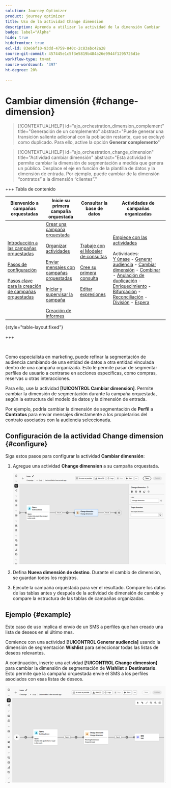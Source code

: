 ```yaml
---
solution: Journey Optimizer
product: journey optimizer
title: Uso de la actividad Change dimension
description: Aprenda a utilizar la actividad de la dimensión Cambiar
badge: label="Alpha"
hide: true
hidefromtoc: true
exl-id: 83e66f10-93dd-4759-840c-2c83abc42a28
source-git-commit: 457445e1c5f3e5819b484a26e9944f1295726d1e
workflow-type: tm+mt
source-wordcount: '397'
ht-degree: 20%

---
```


# Cambiar dimensión {#change-dimension}

>[!CONTEXTUALHELP]
>id="ajo_orchestration_dimension_complement"
>title="Generación de un complemento"
>abstract="Puede generar una transición saliente adicional con la población restante, que se excluyó como duplicado. Para ello, active la opción **Generar complemento**"

>[!CONTEXTUALHELP]
>id="ajo_orchestration_change_dimension"
>title="Actividad cambiar dimensión"
>abstract="Esta actividad le permite cambiar la dimensión de segmentación a medida que genera un público. Desplace el eje en función de la plantilla de datos y la dimensión de entrada. Por ejemplo, puede cambiar de la dimensión “contratos” a la dimensión “clientes”."

+++ Tabla de contenido

| Bienvenido a campañas orquestadas | Inicie su primera campaña orquestada | Consultar la base de datos | Actividades de campañas organizadas |
|---|---|---|---|
| [Introducción a las campañas orquestadas](../gs-orchestrated-campaigns.md)<br/><br/>[Pasos de configuración](../configuration-steps.md)<br/><br/>[Pasos clave para la creación de campañas orquestadas](../gs-campaign-creation.md) | [Crear una campaña orquestada](../create-orchestrated-campaign.md)<br/><br/>[Organizar actividades](../orchestrate-activities.md)<br/><br/>[Enviar mensajes con campañas orquestadas](../send-messages.md)<br/><br/>[Iniciar y supervisar la campaña](../start-monitor-campaigns.md)<br/><br/>[Creación de informes](../reporting-campaigns.md) | [Trabaje con el Modeler de consultas](../orchestrated-rule-builder.md)<br/><br/>[Cree su primera consulta](../build-query.md)<br/><br/>[Editar expresiones](../edit-expressions.md) | [Empiece con las actividades](about-activities.md)<br/><br/>Actividades:<br/>[Y únase](and-join.md) - [Generar audiencia](build-audience.md) - [Cambiar dimensión](change-dimension.md) - [Combinar](combine.md) - [Anulación de duplicación](deduplication.md) - [Enriquecimiento](enrichment.md) - [Bifurcación](fork.md) - [Reconciliación](reconciliation.md) - [División](split.md) - [Espera](wait.md) |

{style="table-layout:fixed"}

+++

<br/>

Como especialista en marketing, puede refinar la segmentación de audiencia cambiando de una entidad de datos a otra entidad vinculada dentro de una campaña organizada. Esto le permite pasar de segmentar perfiles de usuario a centrarse en acciones específicas, como compras, reservas u otras interacciones.

Para ello, use la actividad **[!UICONTROL Cambiar dimensión]**. Permite cambiar la dimensión de segmentación durante la campaña orquestada, según la estructura del modelo de datos y la dimensión de entrada.

Por ejemplo, podría cambiar la dimensión de segmentación de **Perfil** a **Contratos** para enviar mensajes directamente a los propietarios del contrato asociados con la audiencia seleccionada.

<!--
>[!IMPORTANT]
>
>Please note that the **[!UICONTROL Change Dimension]** and **[!UICONTROL Change Data source]** activities should not be added in one row. If you need to use both activities consecutively, make sure you include an **[!UICONTROL Enrichement]** activity in between them. This ensures proper execution and prevents potential conflicts or errors.-->

## Configuración de la actividad Change dimension {#configure}

Siga estos pasos para configurar la actividad **Cambiar dimensión**:

1. Agregue una actividad **Change dimension** a su campaña orquestada.

   ![](../assets/change-dimension.png)

1. Defina **Nueva dimensión de destino**. Durante el cambio de dimensión, se guardan todos los registros.

1. Ejecute la campaña orquestada para ver el resultado. Compare los datos de las tablas antes y después de la actividad de dimensión de cambio y compare la estructura de las tablas de campañas organizadas.

## Ejemplo {#example}

Este caso de uso implica el envío de un SMS a perfiles que han creado una lista de deseos en el último mes.

Comience con una actividad **[!UICONTROL Generar audiencia]** usando la dimensión de segmentación **Wishlist** para seleccionar todas las listas de deseos relevantes.

A continuación, inserte una actividad **[!UICONTROL Change dimension]** para cambiar la dimensión de segmentación de **Wishlist** a **Destinatario**. Esto permite que la campaña orquestada envíe el SMS a los perfiles asociados con esas listas de deseos.

![](../assets/change-dimension-example.png)
